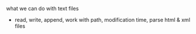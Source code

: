 what we can do with text files

- read, write, append, work with path, modification time, parse html & xml files
